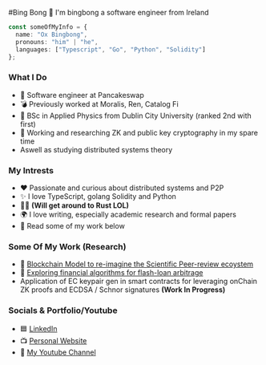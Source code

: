 #Bing Bong 👋
I'm bingbong a software engineer from Ireland

```ts
const someOfMyInfo = {
  name: "Ox Bingbong",
  pronouns: "him" | "he",
  languages: ["Typescript", "Go", "Python", "Solidity"]
};
```

### What I Do
- 🐰 Software engineer at Pancakeswap
- 💣 Previously worked at Moralis, Ren, Catalog Fi
- 🧠 BSc in Applied Physics from Dublin City University (ranked 2nd with first)
- 📝 Working and researching ZK and public key cryptography in my spare time
- Aswell as studying distributed systems theory

### My Intrests
- ❤️ Passionate and curious about distributed systems and P2P
- ✨ I love TypeScript, golang Solidity and Python
- 👨‍💻 **(Will get around to Rust LOL)**
- 🌍 I love writing, especially academic research and formal papers
- 📘 Read some of my work below

### Some Of My Work (Research)
- 📄 [Blockchain Model to re-imagine the Scientific Peer-review ecoystem](https://evanmcgrane-portfolio-git-main-mcgraneder.vercel.app/paper1.pdf)
- 📄 [Exploring financial algorithms for flash-loan arbitrage](https://evanmcgrane-portfolio-git-main-mcgraneder.vercel.app/Defi-Bot-Financial-Theory-&-Design-Philosopy.pdf)
- Application of EC keypair gen in smart contracts for leveraging onChain ZK proofs and ECDSA / Schnor signatures **(Work In Progress)**

### Socials & Portfolio/Youtube
- 🟦 [LinkedIn](https://www.linkedin.com/in/evan-mc-grane-1b0036287/)
- 📺 [Personal Website](https://evanmcgrane-portfolio.vercel.app/)
- 🧑 [My Youtube Channel](https://www.youtube.com/channel/UCFnBwoK7RnvE8_oeuE7z0gA)
